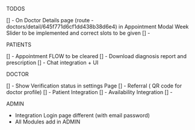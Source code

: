 TODOS

[] - On Doctor Details page (route - doctors/detail/645f771d6cf1dd438b38d6e4) in Appointment Modal Week Slider to be implemented and correct slots to be given
[] - 


PATIENTS

[] - Appointment FLOW to be cleared
[] - Download diagnosis report and prescription
[] - Chat integration + UI


DOCTOR

[] - Show Verification status in settings Page
[] - Referral ( QR code for doctor profile)
[] - Patient Integration
[] - Availability Integration
[] - 


ADMIN

- Integration Login page different (with email password)
- All Modules add in ADMIN
